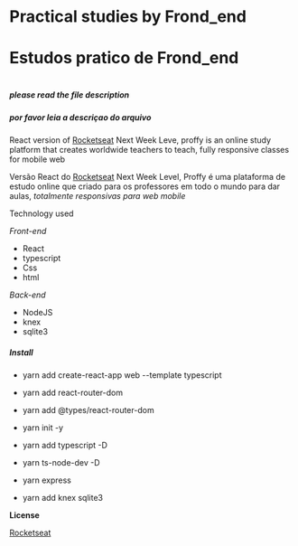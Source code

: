 # Practical studies by Frond_end <h1>
# Estudos pratico de Frond_end <h1>

##### please read the file description <h5>
##### por favor leia a descriçao do arquivo <h5>

React version of  [Rocketseat](https://github.com/Rocketseat) Next Week Leve,
proffy is an online study platform that creates worldwide teachers to teach, fully responsive classes for mobile web



Versão React do [Rocketseat](https://github.com/Rocketseat) Next Week Level,
Proffy é uma plataforma de estudo online que criado para os professores em todo o mundo para dar aulas,
*totalmente responsivas para web mobile*

Technology used

*_Front-end_*

* React
* typescript
* Css
* html

*_Back-end_*

* NodeJS
* knex
* sqlite3

##### Install <h5>


* yarn add create-react-app web --template typescript
* yarn add react-router-dom
* yarn add @types/react-router-dom

* yarn init -y
* yarn add typescript -D
* yarn ts-node-dev -D
* yarn express 

* yarn add knex sqlite3


**License**

[Rocketseat](https://github.com/Rocketseat)